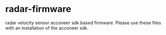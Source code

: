 # radar-firmware
radar velocity sensor acconeer sdk based firmware.
Please use these files with an installation of the acconeer sdk. 
